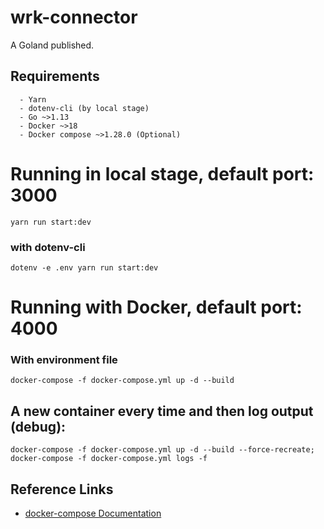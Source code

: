 # wrk-connector

A Goland published.

## Requirements

```text
  - Yarn
  - dotenv-cli (by local stage)
  - Go ~>1.13
  - Docker ~>18
  - Docker compose ~>1.28.0 (Optional)
```

# Running in local stage, default port: 3000

```shell
yarn run start:dev
```

### with dotenv-cli

```shell
dotenv -e .env yarn run start:dev
```

# Running with Docker, default port: 4000

### With environment file

```shell
docker-compose -f docker-compose.yml up -d --build
```


## A new container every time and then log output (debug):

```shell
docker-compose -f docker-compose.yml up -d --build --force-recreate; docker-compose -f docker-compose.yml logs -f
```

## Reference Links

+ [docker-compose Documentation](https://docs.docker.com/compose/)
